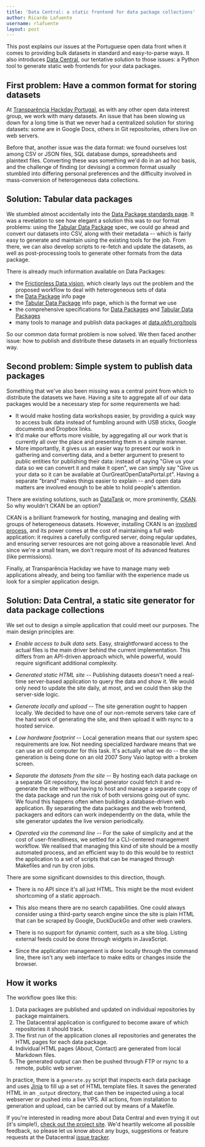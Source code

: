 ```yaml
---
title: 'Data Central: a static frontend for data package collections'
author: Ricardo Lafuente
username: rlafuente
layout: post
---
```


This post explains our issues at the Portuguese open data front when it
comes to providing bulk datasets in standard and easy-to-parse ways. It
also introduces [Data Central](https://github.com/centraldedados/datacentral), 
our tentative solution to those issues: a Python tool to
generate static web frontends for your data packages.


## First problem: Have a common format for storing datasets


At [Transparência Hackday Portugal][1], as with any other open data interest group,
we work with many datasets. An issue that has been slowing us down for a long
time is that we never had a centralized solution for storing datasets: some are
in Google Docs, others in Git repositories, others live on web servers. 

Before that, another issue was the data format: we found ourselves lost among
CSV or JSON files, SQL database dumps, spreadsheets and plaintext files.
Converting these was something we'd do in an ad hoc basis, and the challenge of
finding (or devising) a common format usually stumbled into differing personal
preferences and the difficulty involved in mass-conversion of heterogeneous
data collections.

## Solution: Tabular data packages

We stumbled almost accidentally into the [Data Package standards page][2]. It was a
revelation to see how elegant a solution this was to our format problems: using
the [Tabular Data Package][3] spec, we could go ahead and convert our datasets into
CSV, along with their metadata -- which is fairly easy to generate and maintain
using the existing tools for the job. From there, we can also develop scripts
to re-fetch and update the datasets, as well as post-processing tools to
generate other formats from the data package.

There is already much information available on Data Packages:

* the [Frictionless Data vision][4], which clearly lays out the problem and the
  proposed workflow to deal with heterogeneous sets of data
* the [Data Package][5] info page
* the [Tabular Data Package][6] info page, which is the format we use
* the comprehensive specifications for [Data Packages][7] and [Tabular Data Packages][8]
* many tools to manage and publish data packages at [data.okfn.org/tools][9]

So our common data format problem is now solved. We then faced another issue:
how to publish and distribute these datasets in an equally frictionless way.


## Second problem: Simple system to publish data packages

Something that we've also been missing was a central point from which to
distribute the datasets we have. Having a site to aggregate all of our data
packages would be a necessary step for some requirements we had:

* It would make hosting data workshops easier, by providing a quick way to 
  access bulk data instead of fumbling around with USB sticks, Google documents
  and Dropbox links.
* It'd make our efforts more visible, by aggregating all our work that is
  currently all over the place and presenting them in a simple manner.
* More importantly, it gives us an easier way to present our work in gathering
  and converting data, and a better argument to present to public entities for
  publishing their data: instead of saying "Give us your data so we can convert
  it and make it open", we can simply say "Give us your data so it can be
  available at OurGreatOpenDataPortal.pt". Having a separate "brand" makes
  things easier to explain -- and open data matters are involved enough to be
  able to hold people's attention.

There are existing solutions, such as [DataTank][10] or, more prominently, [CKAN][11]. So
why wouldn't CKAN be an option?

CKAN is a brilliant framework for hosting, managing and dealing with groups of
heterogeneous datasets. However, installing CKAN is an [involved process](http://docs.ckan.org/en/latest/maintaining/installing/index.html), and its
power comes at the cost of maintaining a full web application: it requires a
carefully configured server, doing regular updates, and ensuring server
resources are not going above a reasonable level. And since we're a small team,
we don't require most of its advanced features (like permissions). 

Finally, at Transparência Hackday we
have to manage many web applications already, and being too familiar with the
experience made us look for a simpler application design.


## Solution: Data Central, a static site generator for data package collections

We set out to design a simple application that could meet our purposes. The main
design principles are:

* *Enable access to bulk data sets*. Easy, straightforward access to
  the actual files is the main driver behind the current implementation. This
  differs from an API-driven approach which, while powerful, would require
  significant additional complexity.

* *Generated static HTML site* -- Publishing datasets doesn't need a real-time
  server-based application to query the data and show it. We would only need to
  update the site daily, at most, and we could then skip the server-side logic. 

* *Generate locally and upload* -- The site generation ought to happen locally.
  We decided to have one of our non-remote servers take care of the hard work of
  generating the site, and then upload it with rsync to a hosted service. 
  
* *Low hardware footprint* -- Local generation means that our system spec
  requirements are low. Not needing specialized hardware means that we can use
  an old computer for this task. It's actually what we do -- the site
  generation is being done on an old 2007 Sony Vaio laptop with a broken screen.

* *Separate the datasets from the site* -- By hosting each data package on a
  separate Git repository, the local generator could fetch it and re-generate
  the site without having to host and manage a separate copy of the data
  package and run the risk of both versions going out of sync. We found this
  happens often when building a database-driven web application. By separating
  the data packages and the web frontend, packagers and editors can work
  independently on the data, while the site generator updates the live version
  periodically.

* *Operated via the command line* -- For the sake of simplicity and at the cost
  of user-friendliness, we settled for a CLI-centered management workflow. We
  realised that managing this kind of site should be a mostly automated process,
  and an efficient way to do this would be to restrict the application to a set
  of scripts that can be managed through Makefiles and run by cron jobs.


There are some significant downsides to this direction, though.

* There is no API since it's all just HTML. This might be the most evident
  shortcoming of a static approach.

* This also means there are no search capabilities. One could always consider
  using a third-party search engine since the site is plain HTML that can be
  scraped by Google, DuckDuckGo and other web crawlers.

* There is no support for dynamic content, such as a site blog. Listing external
  feeds could be done through widgets in JavaScript.
 
* Since the application management is done locally through the command line,
  there isn't any web interface to make edits or changes inside the
  browser.

## How it works

The workflow goes like this:

  1. Data packages are published and updated on individual repositories by
     package maintainers.
  2. The Datacentral application is configured to become aware of which
     repositories it should track.
  3. The first run of the application clones all repositories and generates the
     HTML pages for each data package.
  4. Individual HTML pages (About, Contact) are generated from local Markdown
     files.
  5. The generated output can then be pushed through FTP or rsync to a remote,
     public web server.

In practice, there is a `generate.py` script that inspects each data package
and uses [Jinja][12] to fill up a set of HTML template files. It saves the generated
HTML in an `_output` directory, that can then be inspected using a local
webserver or pushed into a live VPS. All actions, from installation to generation and upload, can be carried out by means of a Makefile.

If you're interested in reading more about Data Central and even trying it out (it's simple!), [check out the project site][13]. We'd heartily welcome all possible feedback, so please let us know about any bugs, suggestions or feature requests at the Datacentral [issue tracker][14].


  [1]: http://transparenciahackday.org
  [2]: http://data.okfn.org/standards
  [3]: http://data.okfn.org/doc/tabular-data-package
  [4]: http://data.okfn.org/vision
  [5]: http://data.okfn.org/doc/data-package
  [6]: http://data.okfn.org/doc/tabular-data-package
  [7]: http://www.dataprotocols.org/data-packages/
  [8]: http://www.dataprotocols.org/simple-data-format/
  [9]: http://data.okfn.org/tools
  [10]: http://thedatatank.com
  [11]: http://ckan.org
  [12]: http://jinja.pocoo.org
  [13]: https://github.com/centraldedados/datacentral
  [14]: https://github.com/centraldedados/datacentral/issues
